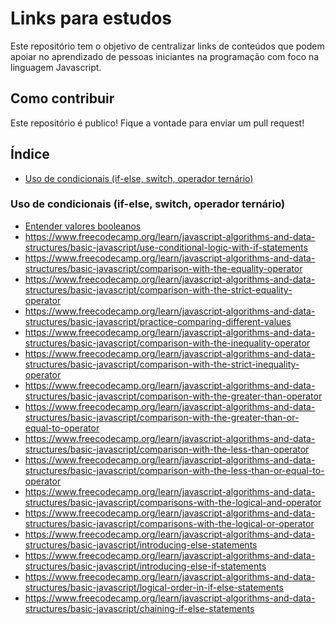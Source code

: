 # Links para estudos

Este repositório tem o objetivo de centralizar links de conteúdos que podem apoiar no aprendizado de pessoas iniciantes na programação com foco na linguagem Javascript.

## Como contribuir

Este repositório é publico! Fique a vontade para enviar um pull request! 

## Índice

* [Uso de condicionais (if-else, switch, operador ternário)](#uso-de-condicionais-if-else-switch-operador-ternário)

### Uso de condicionais (if-else, switch, operador ternário)

* [Entender valores booleanos
](https://www.freecodecamp.org/learn/javascript-algorithms-and-data-structures/basic-javascript/understanding-boolean-values)
* https://www.freecodecamp.org/learn/javascript-algorithms-and-data-structures/basic-javascript/use-conditional-logic-with-if-statements
* https://www.freecodecamp.org/learn/javascript-algorithms-and-data-structures/basic-javascript/comparison-with-the-equality-operator
* https://www.freecodecamp.org/learn/javascript-algorithms-and-data-structures/basic-javascript/comparison-with-the-strict-equality-operator
* https://www.freecodecamp.org/learn/javascript-algorithms-and-data-structures/basic-javascript/practice-comparing-different-values
* https://www.freecodecamp.org/learn/javascript-algorithms-and-data-structures/basic-javascript/comparison-with-the-inequality-operator
* https://www.freecodecamp.org/learn/javascript-algorithms-and-data-structures/basic-javascript/comparison-with-the-strict-inequality-operator
* https://www.freecodecamp.org/learn/javascript-algorithms-and-data-structures/basic-javascript/comparison-with-the-greater-than-operator
* https://www.freecodecamp.org/learn/javascript-algorithms-and-data-structures/basic-javascript/comparison-with-the-greater-than-or-equal-to-operator
* https://www.freecodecamp.org/learn/javascript-algorithms-and-data-structures/basic-javascript/comparison-with-the-less-than-operator
* https://www.freecodecamp.org/learn/javascript-algorithms-and-data-structures/basic-javascript/comparison-with-the-less-than-or-equal-to-operator
* https://www.freecodecamp.org/learn/javascript-algorithms-and-data-structures/basic-javascript/comparisons-with-the-logical-and-operator
* https://www.freecodecamp.org/learn/javascript-algorithms-and-data-structures/basic-javascript/comparisons-with-the-logical-or-operator
* https://www.freecodecamp.org/learn/javascript-algorithms-and-data-structures/basic-javascript/introducing-else-statements
* https://www.freecodecamp.org/learn/javascript-algorithms-and-data-structures/basic-javascript/introducing-else-if-statements
* https://www.freecodecamp.org/learn/javascript-algorithms-and-data-structures/basic-javascript/logical-order-in-if-else-statements
* https://www.freecodecamp.org/learn/javascript-algorithms-and-data-structures/basic-javascript/chaining-if-else-statements
